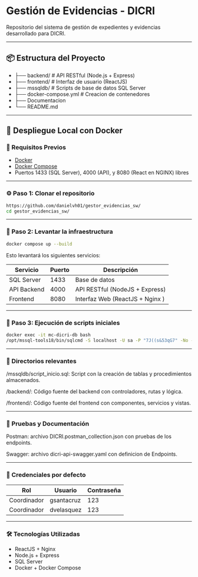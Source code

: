 # Gestión de Evidencias - DICRI

Repositorio del sistema de gestión de expedientes y evidencias desarrollado para DICRI.

---

## 📦 Estructura del Proyecto

- ├── backend/ # API RESTful (Node.js + Express)
- ├── frontend/ # Interfaz de usuario (ReactJS)
- ├── mssqldb/ # Scripts de base de datos SQL Server
- ├── docker-compose.yml # Creacion de contenedores
- ├── Documentacion
- └── README.md



---

## 🚀 Despliegue Local con Docker

### 🔧 Requisitos Previos

- [Docker](https://www.docker.com/)
- [Docker Compose](https://docs.docker.com/compose/)
- Puertos 1433 (SQL Server), 4000 (API), y 8080 (React en NGINX) libres

---

### ⚙️ Paso 1: Clonar el repositorio

```bash
https://github.com/danielvh01/gestor_evidencias_sw/
cd gestor_evidencias_sw/
```

---

### 🐳 Paso 2: Levantar la infraestructura

```bash
docker compose up --build
```

Esto levantará los siguientes servicios:

| Servicio    | Puerto | Descripción                     |
| ----------- | ------ | ------------------------------- |
| SQL Server  | 1433   | Base de datos                   |
| API Backend | 4000   | API RESTful (NodeJS + Express)  |
| Frontend    | 8080   | Interfaz Web (ReactJS + Nginx ) |


---

### 🐳 Paso 3: Ejecución de scripts iniciales

```bash
docker exec -it mc-dicri-db bash 
/opt/mssql-tools18/bin/sqlcmd -S localhost -U sa -P "7J((s&53qG7" -No -i /tmp/script_inicio.sql
```

---

### 📂 Directorios relevantes

/mssqldb/script_inicio.sql: Script con la creación de tablas y procedimientos almacenados.

/backend/: Código fuente del backend con controladores, rutas y lógica.

/frontend/: Código fuente del frontend con componentes, servicios y vistas.

---

### 🧪 Pruebas y Documentación
Postman: archivo DICRI.postman_collection.json con pruebas de los endpoints.

Swagger: archivo dicri-api-swagger.yaml con definicion de Endpoints.

---

### 👤 Credenciales por defecto

| Rol         | Usuario      | Contraseña |
| ----------- | ------------ | ---------- |
| Coordinador | gsantacruz   | 123        |
| Coordinador | dvelasquez   | 123        |

---

### 🛠 Tecnologías Utilizadas
- ReactJS + Nginx
- Node.js + Express
- SQL Server
- Docker + Docker Compose